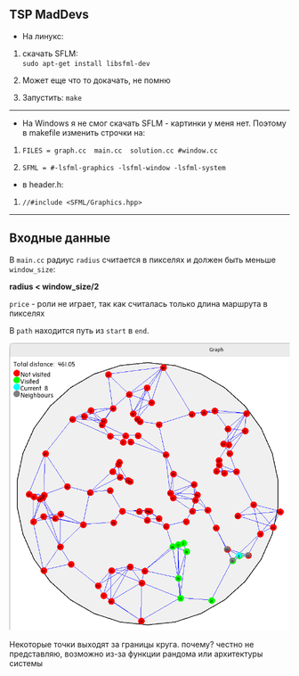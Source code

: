 ## TSP MadDevs


- На линукс:
1) скачать SFLM:   
`sudo apt-get install libsfml-dev`

2) Может еще что то докачать, не помню

3) Запустить: `make`
---

- На Windows я не смог скачать SFLM - картинки у меня нет. Поэтому в makefile изменить строчки на:

1) `FILES = graph.cc  main.cc  solution.cc #window.cc `

2) `SFML = #-lsfml-graphics -lsfml-window -lsfml-system`

- в header.h:

1) `//#include <SFML/Graphics.hpp>`

---
## Входные данные

В `main.cc` радиус `radius` считается в пикселях и должен быть меньше `window_size`:

**radius < window_size/2**

`price` - роли не играет, так как считалась только длина маршрута в пикселях

В `path` находится путь из `start` в `end`.


![screens](screens/graph_view_100.png)


Некоторые точки выходят за границы круга. почему? честно не представляю, возможно из-за функции рандома или архитектуры системы

